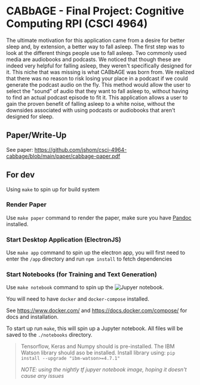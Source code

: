 # CABbAGE - Final Project: Cognitive Computing RPI (CSCI 4964)

The ultimate motivation for this application came from a desire for better
sleep and, by extension, a better way to fall asleep. The first step was to
look at the different things people use to fall asleep. Two commonly used media
are audiobooks and podcasts. We noticed that though these are indeed very
helpful for falling asleep, they weren't specifically designed for it. This
niche that was missing is what CABbAGE was born from. We realized that there
was no reason to risk losing your place in a podcast if we could generate the
podcast audio on the fly. This method would allow the user to select the
"sound" of audio that they want to fall asleep to, without having to find an
actual podcast episode to fit it. This application allows a user to gain the
proven benefit of falling asleep to a white noise, without the downsides
associated with using podcasts or audiobooks that aren't designed for sleep.

## Paper/Write-Up

See paper: https://github.com/jshom/csci-4964-cabbage/blob/main/paper/cabbage-paper.pdf

## For dev

Using `make` to spin up for build system

### Render Paper

Use `make paper` command to render the paper, make sure you have [Pandoc](https://pandoc.org) installed.

### Start Desktop Application (ElectronJS)

Use `make app` command to spin up the electron app, you will first need to enter the `/app` directory and run `npm install` to fetch dependencies

### Start Notebooks (for Training and Text Generation)

Use `make notebook` command to spin up the ![Jupyer](https://jupyter.org/) notebook.

You will need to have `docker` and `docker-compose` installed.

See https://www.docker.com/ and https://docs.docker.com/compose/ for docs and installation.

To start up run `make`, this will spin up a Jupyter notebook. All files will be
saved to the `./notebooks` directory.

>Tensorflow, Keras and Numpy should is pre-installed. The IBM Watson library should aso be installed.
>    Install library using: `pip install --upgrade "ibm-watson>=4.7.1"`
>
>_NOTE: using the nightly tf jupyer notebook image, hoping it doesn't cause any issues_
